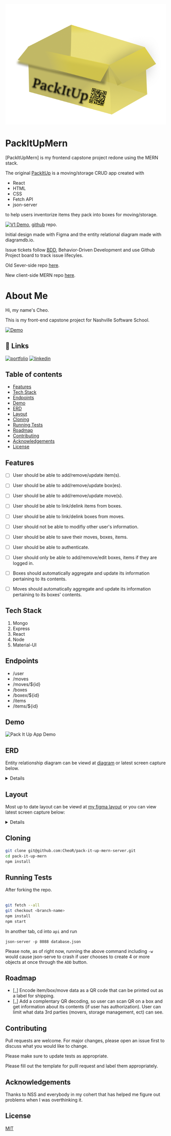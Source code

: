 <img src="./assets/images/PackItUpLogo.png" alt="Pack It Up Logo" />

# PackItUpMern

[PackItUpMern] is my frontend capstone project redone using the MERN stack.

The original [PackItUp](https://cr-demo--packitup.netlify.app) is a moving/storage CRUD app created with

- React
- HTML
- CSS
- Fetch API
- json-server

to help users inventorize items they pack into boxes for moving/storage.

[![V1 Demo](https://img.shields.io/badge/Live%20Demo-PackItUp-green)](https://cr-demo--packitup.netlify.app), [github](https://github.com/CheoR/pack-it-up-api) repo.

Initial design made with Figma and the entity relational diagram made with diagramdb.io.

Issue tickets follow [BDD](https://en.wikipedia.org/wiki/Behavior-driven_development#Behavioral_specifications), Behavior-Driven Development and use Github Project board to track issue lifecyles.

Old Sever-side repo [here](https://github.com/CheoR/pack-it-up-api).

New client-side MERN repo [here](https://github.com/CheoR/pack-it-up-mern-client).

# About Me

Hi, my name's Cheo.

This is my front-end capstone project for Nashville Software School.

[![Demo](https://img.shields.io/badge/Live%20Demo-PackItUp-green)](https://cr-demo--packitup.netlify.app/)

## 🔗 Links

[![portfolio](https://img.shields.io/badge/my_portfolio-000?style=for-the-badge&logo=ko-fi&logoColor=white)](https://cheor.github.io/portfolio/)
[![linkedin](https://img.shields.io/badge/linkedin-0A66C2?style=for-the-badge&logo=linkedin&logoColor=white)](https://www.linkedin.com/in/cheo-roman/)

## Table of contents

- [Features](#features)
- [Tech Stack](#tech-stack)
- [Endpoints](#endpoints)
- [Demo](#demo)
- [ERD](#erd)
- [Layout](#layout)
- [Cloning](#cloning)
- [Running Tests](#running-tests)
- [Roadmap](#roadmap)
- [Contributing](#contributing)
- [Acknowledgements](#acknowledgements)
- [License](#license)

## Features

- [ ] User should be able to add/remove/update item(s).

- [ ] User should be able to add/remove/update box(es).

- [ ] User should be able to add/remove/update move(s).

- [ ] User should be able to link/delink items from boxes.

- [ ] User should be able to link/delink boxes from moves.

- [ ] User should not be able to modifiy other user's information.

- [ ] User should be able to save their moves, boxes, items.

- [ ] User should be able to authenticate.

- [ ] User should only be able to add/remove/edit boxes, items if they are logged in.

- [ ] Boxes should automatically aggregate and update its information pertaining to its contents.

- [ ] Moves should automatically aggregate and update its information pertaining to its boxes' contents.

## Tech Stack

1. Mongo
2. Express
3. React
4. Node
5. Material-UI

## Endpoints

- /user
- /moves
- /moves/${id}
- /boxes
- /boxex/${id}
- /items
- /items/${id}

## Demo

<img src="./assets/screen-recording.gif" alt="Pack It Up App Demo">

## ERD

Entity relationship diagram can be viewd at [diagram](https://dbdiagram.io/d/603cf260fcdcb6230b21ffe2) or latest screen capture below.

<details>
  <img src="./assets/images/PackItUp.png" alt="entity relationship diagram for pack it up" />
</details>

## Layout

Most up to date layout can be viewd at [my figma layout](https://www.figma.com/file/FVTItU8oORU8Mrihcd60Jj/PackItUp?node-id=39%3A0) or you can view latest screen capture below:

<details>
 <img src="./assets/images/Layout.png" alt="layout for pack it up" />
</details>

## Cloning

```bash
git clone git@github.com:CheoR/pack-it-up-mern-server.git
cd pack-it-up-mern
npm install
```

## Running Tests

After forking the repo.

```bash

git fetch --all
git checkout <branch-name>
npm install
npm start

```

In another tab, cd into `api` and run

`json-server -p 8088 database.json`

Please note, as of right now, running the above command including `-w` would cause json-serve to crash if user chooses to create 4 or more objects at once through the `ADD` button.

## Roadmap

- [_] Encode item/box/move data as a QR code that can be printed out as a label for shipping.
- [_] Add a complentary QR decoding, so user can scan QR on a box and get information about its contents (if user has authorization). User can limit what data 3rd parties (movers, storage management, ect) can see.

## Contributing

Pull requests are welcome. For major changes, please open an issue first to discuss what you would like to change.

Please make sure to update tests as appropriate.

Please fill out the template for pulll request and label them appropriately.

## Acknowledgements

Thanks to NSS and everybody in my cohert that has helped me figure out problems when I was overthinking it.

## License

[MIT](https://choosealicense.com/licenses/mit/)
